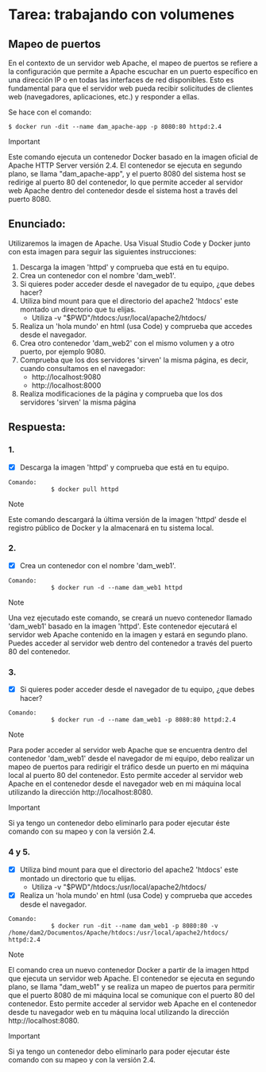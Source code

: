 # Tarea: trabajando con volumenes

## Mapeo de puertos

En el contexto de un servidor web Apache, el mapeo de puertos se refiere a la
configuración que permite a Apache escuchar en un puerto específico en una dirección IP o en todas las interfaces de red disponibles. 
Esto es fundamental para que el servidor web pueda recibir solicitudes de clientes web 
(navegadores, aplicaciones, etc.) y responder a ellas.

Se hace con el comando:
```
$ docker run -dit --name dam_apache-app -p 8080:80 httpd:2.4
```
> [!IMPORTANT]
> Este comando ejecuta un contenedor Docker basado en la imagen oficial de Apache HTTP Server versión 2.4. El contenedor se ejecuta en segundo plano, se llama "dam_apache-app", y el puerto 8080 del sistema host se redirige al puerto 80 del contenedor, lo que permite acceder al servidor web Apache dentro del contenedor desde el sistema host a través del puerto 8080.

## Enunciado:
Utilizaremos la imagen de Apache. Usa Visual Studio Code y Docker junto con esta imagen para seguir las siguientes instrucciones:

1. Descarga la imagen 'httpd' y comprueba que está en tu equipo.
2. Crea un contenedor con el nombre 'dam_web1'.
3. Si quieres poder acceder desde el navegador de tu equipo, ¿que debes hacer?
4. Utiliza bind mount para que el directorio del apache2 'htdocs' este montado un directorio que tu elijas.
    - Utiliza -v "$PWD"/htdocs:/usr/local/apache2/htdocs/
5. Realiza un 'hola mundo' en html (usa Code) y comprueba que accedes desde el navegador.
6. Crea otro contenedor 'dam_web2' con el mismo volumen y a otro puerto, por ejemplo 9080.
7. Comprueba que los dos servidores 'sirven' la misma página, es decir, cuando consultamos en el navegador:
    - http://localhost:9080 
    - http://localhost:8000
8. Realiza modificaciones de la página y comprueba que los dos servidores 'sirven' la misma página

## Respuesta:
### 1.
- [x] Descarga la imagen 'httpd' y comprueba que está en tu equipo.
```
Comando:
            $ docker pull httpd
```
> [!NOTE]
> Este comando descargará la última versión de la imagen 'httpd' desde el registro público de Docker y la almacenará en tu sistema local.

### 2.
- [x] Crea un contenedor con el nombre 'dam_web1'.
```
Comando:
            $ docker run -d --name dam_web1 httpd
```
> [!NOTE]
>Una vez ejecutado este comando, se creará un nuevo contenedor llamado 'dam_web1' basado en la imagen 'httpd'. Este contenedor ejecutará el servidor web Apache contenido en la imagen y estará en segundo plano. Puedes acceder al servidor web dentro del contenedor a través del puerto 80 del contenedor.

### 3.
- [x] Si quieres poder acceder desde el navegador de tu equipo, ¿que debes hacer?
```
Comando:
            $ docker run -d --name dam_web1 -p 8080:80 httpd:2.4
```
> [!NOTE]
>Para poder acceder al servidor web Apache que se encuentra dentro del contenedor 'dam_web1' desde el navegador de mi equipo, debo realizar un mapeo de puertos para redirigir el tráfico desde un puerto en mi máquina local al puerto 80 del contenedor. Esto permite acceder al servidor web Apache en el contenedor desde el navegador web en mi máquina local utilizando la dirección http://localhost:8080.

> [!IMPORTANT] 
> Si ya tengo un contenedor debo eliminarlo para poder ejecutar éste comando con su mapeo y con la versión 2.4. 

### 4 y 5.
- [x] Utiliza bind mount para que el directorio del apache2 'htdocs' este montado un directorio que tu elijas.
    - Utiliza -v "$PWD"/htdocs:/usr/local/apache2/htdocs/
- [x] Realiza un 'hola mundo' en html (usa Code) y comprueba que accedes desde el navegador.
```
Comando:
            $ docker run -dit --name dam_web1 -p 8080:80 -v /home/dam2/Documentos/Apache/htdocs:/usr/local/apache2/htdocs/ httpd:2.4
```
> [!NOTE]
> El comando crea un nuevo contenedor Docker a partir de la imagen httpd que ejecuta un servidor web Apache. El contenedor se ejecuta en segundo plano, se llama "dam_web1" y se realiza un mapeo de puertos para permitir que el puerto 8080 de mi máquina local se comunique con el puerto 80 del contenedor. Esto permite acceder al servidor web Apache en el contenedor desde tu navegador web en tu máquina local utilizando la dirección http://localhost:8080.

> [!IMPORTANT] 
> Si ya tengo un contenedor debo eliminarlo para poder ejecutar éste comando con su mapeo y con la versión 2.4. 